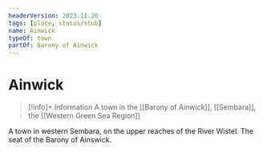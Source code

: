 ```yaml
---
headerVersion: 2023.11.20
tags: [place, status/stub]
name: Ainwick
typeOf: town
partOf: Barony of Ainwick
---
```

# Ainwick
>[!info]+ Information
> A town in the [[Barony of Ainwick]], [[Sembara]], the [[Western Green Sea Region]]

A town in western Sembara, on the upper reaches of the River Wistel. The seat of the Barony of Ainswick. 